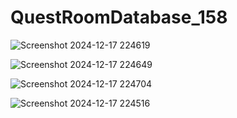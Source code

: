 ﻿# QuestRoomDatabase_158
 
 ![Screenshot 2024-12-17 224619](https://github.com/user-attachments/assets/6c3c83ef-20e7-4483-98a4-6bd083b3bed6)

 ![Screenshot 2024-12-17 224649](https://github.com/user-attachments/assets/6308079b-1832-4094-b0e8-5f15284cad01)

 ![Screenshot 2024-12-17 224704](https://github.com/user-attachments/assets/cea2f6e6-b73c-4f31-a3e2-3b9384e201b5)


![Screenshot 2024-12-17 224516](https://github.com/user-attachments/assets/2e97b4f5-7ea9-4ee9-8a9f-0b85167867c0)


 



